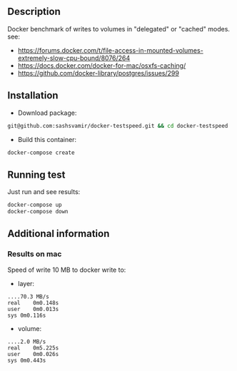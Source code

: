 ## Description

Docker benchmark of writes to volumes in "delegated" or "cached" modes.
see:
- https://forums.docker.com/t/file-access-in-mounted-volumes-extremely-slow-cpu-bound/8076/264
- https://docs.docker.com/docker-for-mac/osxfs-caching/
- https://github.com/docker-library/postgres/issues/299


## Installation

- Download package:
```sh
git@github.com:sashsvamir/docker-testspeed.git && cd docker-testspeed
```

- Build this container:
```sh
docker-compose create
```


## Running test

Just run and see results:
```sh
docker-compose up
docker-compose down
```



## Additional information

### Results on mac

Speed of write 10 MB to docker write to:
- layer:
```
....70.3 MB/s
real	0m0.148s
user	0m0.013s
sys	0m0.116s
```

- volume:
```
....2.0 MB/s
real	0m5.225s
user	0m0.026s
sys	0m0.443s
```




